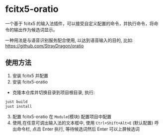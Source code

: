 # fcitx5-oratio

一个基于 fcitx5 的输入法插件，可以接受自定义配置的命令，并执行命令，将命令的输出作为候选词显示。

一种用法是与语音识别服务配合使用, 以达到语音输入的目的, 比如: https://github.com/StrayDragon/oratio

## 使用方法

1. 安装 fcitx5 并配置
2. 安装 fcitx5-oratio
- 克隆本仓库并切换目录到项目根目录, 执行:
```bash
just build
just install
```
3. 配置 fcitx5-oratio
在 `Module`(模块) 配置项目中配置
4. 使用,在任意可调出输入法的文本框中, 使用 `Ctrl+Shift+Alt+E` (默认配置) 呼出命令栏, 点击 Enter 执行, 等待候选词然后 Enter 可以上屏候选词


